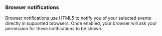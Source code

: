 <!-- usedin: [ _legacy_docker/stack-management] - post: -->


### Browser notifications

Browser notifications use HTML5 to notify you of your selected events directly in supported browsers. Once enabled, your browser will ask your permission for these notifications to be shown.

